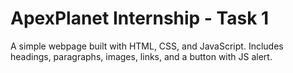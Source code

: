 # ApexPlanet Internship - Task 1
A simple webpage built with HTML, CSS, and JavaScript.
Includes headings, paragraphs, images, links, and a button with JS alert.
